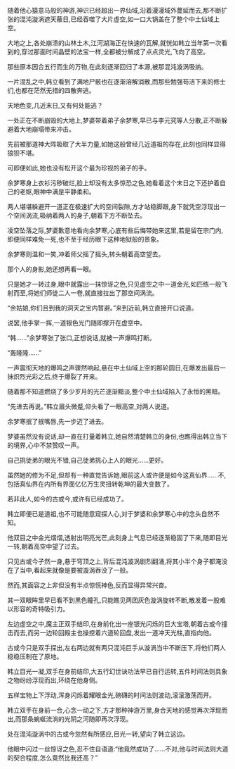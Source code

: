 
随着他心猿意马般的神游,神识已经超出一界仙域,沿着漫漫域外蔓延而去,那不断扩张的混沌漩涡遮天蔽日,已经吞噬了大片虚空,如一口大锅盖在了整个中土仙域上空。

大地之上,各处崩溃的山林土木,江河湖海正在快速的瓦解,就恍如韩立当年第一次看到的,穿过那面时间晶壁的法宝一样,全都被分解成了点点灵光,飞向了高空。

那些原本因合五行而生的万物,在此刻逐渐回归了本源,被那混沌漩涡吸纳。

一片混乱之中,韩立看到了满地尸骸也在逐渐溶解消散,而那些勉强苟活下来的修士们,也都在茫然无措的四散奔逃。

天地色变,几近末日,又有何处能逃？

一处正在不断崩毁的大地上,梦婆带着弟子余梦寒,早已与李元究等人分散,正不断躲避着大地崩塌带来冲击。

先前被那道神大阵吸取了大半力量,如她这般曾经几近道祖的存在,此刻也同样显得狼狈不堪。

可即便如此,她也没有松开这个最为珍视的弟子的手。

余梦寒身上衣衫污秽破烂,脸上却没有太多惊恐之色,她看着这个末日之下还护着自己的老妪,眼神中满是平静柔和。

两人堪堪躲避开一道正在极速扩大的空间裂隙,方才站稳脚跟,身下就凭空浮现出一个空间涡流,吸纳着两人的身子,朝着下方不断坠去。

凌空坠落之际,梦婆歉意地看向余梦寒,心底有些后悔带她来这里,若是留在宗门内,即便同样难免一死,也不至于经历眼下这种地狱般的景象。

余梦寒则温和一笑,冲着师父摇了摇头,转头朝着高空望去。

那个人的身影,她还想再看一眼。

只是她才一转过身,眼中就露出一抹惊讶之色,只见虚空之中一道金光,如匹练一般飞射而至,将她们师徒二人一卷,就直接拉出了那空间涡流。

“余姑娘,你们且到我的洞天之宝内暂避。”来到近前,韩立直接开口说道。

说罢,他手掌一挥,一道银色光门随即撑开在虚空中。

“韩……”余梦寒张了张口,正想说话,就被一声爆鸣打断。

“轰隆隆……”

一声震彻天地的爆鸣之声骤然响起,悬在中土仙域上空的那轮圆日,在爆发出最后一抹炽烈光彩之后,终于爆裂了开来。

随着那不知道燃烧了多少岁月的光芒逐渐黯淡,整个中土仙域陷入了永恒的黑暗。

“先进去再说。”韩立眉头微蹙,仰头看了一眼高空,对两人说道。

余梦寒抿了抿嘴唇,先一步迈了进去。

梦婆虽然没有说话,却一直在打量着韩立,她自然清楚韩立的身份,也瞧得出韩立当下的境界,心中不禁赞叹一声。

自己挑徒弟的眼光不错,自己徒弟挑心上人的眼光……更好。

虽然她的修为不足,但却有一种直觉告诉她,眼前这人或许便是如今这真仙界……不,包括真仙界在内所有界面亿亿万生灵扭转乾坤的最大变数了。

若非此人,如今的古或今,或许有已经成功了。

韩立即便已是道祖,也不可能随意窥探人心,对于梦婆和余梦寒心中的念头自然不知。

他双目之中金光熠熠,透射出明亮光芒,此刻身上气息已经逐渐稳固了下来,随即目光一转,朝着高空中望了过去。

只见古或今孑然一身,悬于穹顶之上,背后混沌漩涡剧烈翻涌,将其小半个身子都淹没在了当中,看起来就像是要被漩涡吞没了一般。

然而,其面容之上非但没有半点惊慌神色,反而显得异常兴奋。

其一双眼眸里早已看不到黑色瞳孔,只能瞧见两团灰色漩涡旋转不断,散发着一股难以形容的奇特吸引力。

左边虚空之中,魔主正双手结印,在身前化出一座银光闪烁的巨大宝塔,朝着古或今撞击而去,而另一边轮回殿主也操控着六道轮回盘,发出一道冲天光柱,直指向他。

古或今只是双手探出,左右两边就有两只混沌巨手从漩涡当中不断压下,将他们两人稳稳压制在了原地。

韩立目光一凝,双手在身前结印,大五行幻世诀功法早已自行运转,五件时间法则具象之物纷纷浮现而出,环绕在他身侧。

五样宝物上下浮动,浑身闪烁着耀眼金光,磅礴的时间法则波动,滚滚激荡而开。

韩立双手在身前一合,心念一动之下,方才那种神游万里,身合天地的感觉再次浮现而出,而那条蜿蜒流淌的光阴之河随即再次浮现。

处在混沌漩涡中的古或今忽然有所感应,目光一转,望向了韩立这边。

他眼中闪过一丝惊讶之色,忍不住自语道:“他竟然成功了……不对,他与时间法则大道的契合程度,怎么竟然比我还高？”